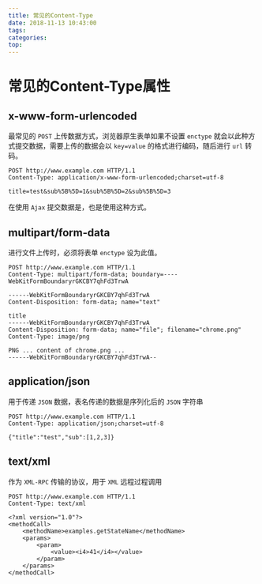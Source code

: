 ```yaml
---
title: 常见的Content-Type
date: 2018-11-13 10:43:00
tags: 
categories: 
top:
---
```


# 常见的Content-Type属性

<!-- more -->

## x-www-form-urlencoded

最常见的 `POST` 上传数据方式，浏览器原生表单如果不设置 `enctype` 就会以此种方式提交数据，需要上传的数据会以 `key=value` 的格式进行编码，随后进行 `url` 转码。

```http
POST http://www.example.com HTTP/1.1
Content-Type: application/x-www-form-urlencoded;charset=utf-8

title=test&sub%5B%5D=1&sub%5B%5D=2&sub%5B%5D=3
```

在使用 `Ajax` 提交数据是，也是使用这种方式。

## multipart/form-data

进行文件上传时，必须将表单 `enctype` 设为此值。

```http
POST http://www.example.com HTTP/1.1
Content-Type: multipart/form-data; boundary=----WebKitFormBoundaryrGKCBY7qhFd3TrwA

------WebKitFormBoundaryrGKCBY7qhFd3TrwA
Content-Disposition: form-data; name="text"

title
------WebKitFormBoundaryrGKCBY7qhFd3TrwA
Content-Disposition: form-data; name="file"; filename="chrome.png"
Content-Type: image/png

PNG ... content of chrome.png ...
------WebKitFormBoundaryrGKCBY7qhFd3TrwA--

```

## application/json

用于传递 `JSON` 数据，表名传递的数据是序列化后的 `JSON` 字符串

```http
POST http://www.example.com HTTP/1.1
Content-Type: application/json;charset=utf-8

{"title":"test","sub":[1,2,3]}
```

## text/xml

作为 `XML-RPC` 传输的协议，用于 `XML` 远程过程调用

```http
POST http://www.example.com HTTP/1.1
Content-Type: text/xml

<?xml version="1.0"?>
<methodCall>
    <methodName>examples.getStateName</methodName>
    <params>
        <param>
            <value><i4>41</i4></value>
        </param>
    </params>
</methodCall>
```

